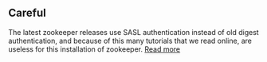 ## Careful

The latest zookeeper releases use SASL authentication instead of old digest authentication, and 
because of this many tutorials that we read online, are useless for this installation of zookeeper.
[Read more](https://cwiki.apache.org/confluence/display/ZOOKEEPER/Client-Server+mutual+authentication)
